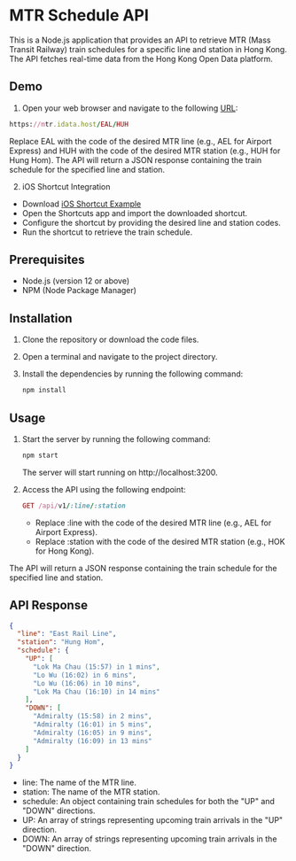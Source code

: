# MTR Schedule API

This is a Node.js application that provides an API to retrieve MTR (Mass Transit Railway) train schedules for a specific line and station in Hong Kong. The API fetches real-time data from the Hong Kong Open Data platform.


## Demo
1. Open your web browser and navigate to the following [URL](https://mtr.idata.host/EAL/HUH):
  ```ruby
  https://mtr.idata.host/EAL/HUH
  ```
  Replace EAL with the code of the desired MTR line (e.g., AEL for Airport Express) and HUH with the code of the desired MTR station (e.g., HUH for Hung Hom). The API will return a JSON response containing the train schedule for the specified line and station.

2. iOS Shortcut Integration
  - Download [iOS Shortcut Example](https://www.icloud.com/shortcuts/76c807ea99474bd39de359c29d8cf8e8)
  - Open the Shortcuts app and import the downloaded shortcut.
  - Configure the shortcut by providing the desired line and station codes.
  - Run the shortcut to retrieve the train schedule.

## Prerequisites

- Node.js (version 12 or above)
- NPM (Node Package Manager)

## Installation

1. Clone the repository or download the code files.
2. Open a terminal and navigate to the project directory.
3. Install the dependencies by running the following command:

   ```bash
   npm install
   ```
## Usage
1. Start the server by running the following command:
   ```bash
   npm start
   ```
   The server will start running on http://localhost:3200.

2. Access the API using the following endpoint:
   ```ruby
   GET /api/v1/:line/:station
   ```
   - Replace :line with the code of the desired MTR line (e.g., AEL for Airport Express).
   - Replace :station with the code of the desired MTR station (e.g., HOK for Hong Kong).

The API will return a JSON response containing the train schedule for the specified line and station.

## API Response

```json
{
  "line": "East Rail Line",
  "station": "Hung Hom",
  "schedule": {
    "UP": [
      "Lok Ma Chau (15:57) in 1 mins",
      "Lo Wu (16:02) in 6 mins",
      "Lo Wu (16:06) in 10 mins",
      "Lok Ma Chau (16:10) in 14 mins"
    ],
    "DOWN": [
      "Admiralty (15:58) in 2 mins",
      "Admiralty (16:01) in 5 mins",
      "Admiralty (16:05) in 9 mins",
      "Admiralty (16:09) in 13 mins"
    ]
  }
}
```

  - line: The name of the MTR line.
  - station: The name of the MTR station.
  - schedule: An object containing train schedules for both the "UP" and "DOWN" directions.
  - UP: An array of strings representing upcoming train arrivals in the "UP" direction.
  - DOWN: An array of strings representing upcoming train arrivals in the "DOWN" direction.